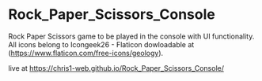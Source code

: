 # Rock_Paper_Scissors_Console

Rock Paper Scissors game to be played in the console with UI functionality.
All icons belong to Icongeek26 - Flaticon dowloadable at (https://www.flaticon.com/free-icons/geology).

live at https://chris1-web.github.io/Rock_Paper_Scissors_Console/
